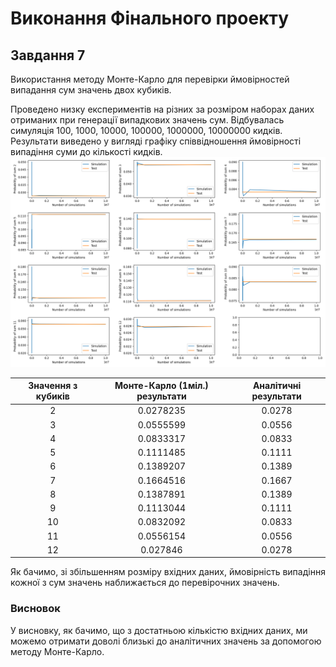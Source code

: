 # Виконання Фінального проекту
## Завдання 7
Використання методу Монте-Карло для перевірки ймовірностей випадання сум значень двох кубиків.

Проведено низку експериментів на різних за розміром наборах даних отриманих при генерації випадкових значень сум.
Відбувалась симуляція 100, 1000, 10000, 100000, 1000000, 10000000 кидків. Результати виведено у вигляді графіку співвідношення ймовірності випадіння суми до кількості кидків.
![Graph plot](https://github.com/EKorohodov-MS-CS-DSDA/goit-algo-fp/blob/master/Figure_1.png)

|Значення з кубиків|Монте-Карло (1міл.) результати|Аналітичні результати|
|:---:|:---:|:---:|
|2|0.0278235|0.0278|
|3|0.0555599|0.0556|
|4|0.0833317|0.0833|
|5|0.1111485|0.1111|
|6|0.1389207|0.1389|
|7|0.1664516|0.1667|
|8|0.1387891|0.1389|
|9|0.1113044|0.1111|
|10|0.0832092|0.0833|
|11|0.0556154|0.0556|
|12|0.027846|0.0278|

Як бачимо, зі збільшенням розміру вхідних даних, ймовірність випадіння кожної з сум значень наближається до перевірочних значень.
### Висновок
У висновку, як бачимо, що з достатньою кількістю вхідних даних, ми можемо отримати доволі близькі до аналітичних значень за допомогою методу Монте-Карло.
